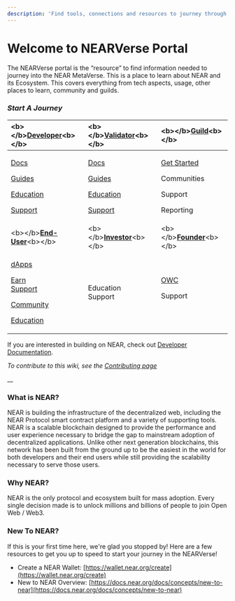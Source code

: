 ```yaml
---
description: 'Find tools, connections and resources to journey through the NEARVerse.'
---
```


# Welcome to NEARVerse Portal

The NEARVerse portal is the “resource” to find information needed to journey into the NEAR MetaVerse. This is a place to learn about NEAR and its Ecosystem. This covers everything from tech aspects, usage, other places to learn, community and guilds.

### _Start A Journey_

<table>
  <thead>
    <tr>
      <th style="text-align:left">&lt;b&gt;&lt;/b&gt;<a href="developer/dev-overview.md"><b>Developer</b></a>&lt;b&gt;&lt;/b&gt;</th>
      <th
      style="text-align:left">&lt;b&gt;&lt;/b&gt;<a href="validator/validator-overview.md"><b>Validator</b></a>&lt;b&gt;&lt;/b&gt;</th>
        <th
        style="text-align:left">&lt;b&gt;&lt;/b&gt;<a href="guild/guild-overview.md"><b>Guild</b></a>&lt;b&gt;&lt;/b&gt;</th>
    </tr>
  </thead>
  <tbody>
    <tr>
      <td style="text-align:left">
        <p><a href="developer/dev-docs.md">Docs</a>
        </p>
        <p><a href="developer/dev-guides.md">Guides</a>
        </p>
        <p><a href="developer/dev-education.md">Education</a>
        </p>
        <p><a href="developer/dev-support.md">Support</a>
        </p>
      </td>
      <td style="text-align:left">
        <p><a href="validator/validator-docs/">Docs</a>
        </p>
        <p><a href="validator/validator-guides/">Guides</a>
        </p>
        <p><a href="validator/validator-education.md">Education</a>
        </p>
        <p><a href="validator/validator-support/">Support</a>
        </p>
      </td>
      <td style="text-align:left">
        <p><a href="guild/guild-getstarted.md">Get Started</a>
        </p>
        <p>Communities</p>
        <p>Support</p>
        <p>Reporting</p>
      </td>
    </tr>
    <tr>
      <td style="text-align:left">&lt;b&gt;&lt;/b&gt;<a href="end-user/user-overview.md"><b>End-User</b></a>&lt;b&gt;&lt;/b&gt;</td>
      <td
      style="text-align:left">&lt;b&gt;&lt;/b&gt;<a href="investor/investor-overview.md"><b>Investor</b></a>&lt;b&gt;&lt;/b&gt;</td>
        <td
        style="text-align:left">&lt;b&gt;&lt;/b&gt;<a href><b>Founder</b></a>&lt;b&gt;&lt;/b&gt;</td>
    </tr>
    <tr>
      <td style="text-align:left">
        <p><a href="end-user/user-dapps.md">dApps</a>
        </p>
        <p><a href="end-user/user-earn.md">Earn</a>
          <br /><a href="end-user/user-support.md">Support</a>
        </p>
        <p><a href>Community</a>
        </p>
        <p><a href="end-user/user-education.md">Education</a>
        </p>
      </td>
      <td style="text-align:left">
        <p>Education
          <br />Support
          <br />
        </p>
        <p></p>
        <p></p>
      </td>
      <td style="text-align:left">
        <p><a href="https://www.openwebcollective.com/">OWC</a>
        </p>
        <p>Support
          <br />
          <br />
        </p>
        <p></p>
      </td>
    </tr>
  </tbody>
</table>



If you are interested in building on NEAR, check out [Developer Documentation](https://docs.near.org).

_To contribute to this wiki, see the_ [_Contributing page_](https://wiki.near.org/resources/contributing)

\_\_

### What is NEAR?

NEAR is building the infrastructure of the decentralized web, including the NEAR Protocol smart contract platform and a variety of supporting tools. NEAR is a scalable blockchain designed to provide the performance and user experience necessary to bridge the gap to mainstream adoption of decentralized applications. Unlike other next generation blockchains, this network has been built from the ground up to be the easiest in the world for both developers and their end users while still providing the scalability necessary to serve those users.

### Why NEAR?

NEAR is the only protocol and ecosystem built for mass adoption. Every single decision made is to unlock millions and billions of people to join Open Web / Web3.

### New To NEAR?

If this is your first time here, we're glad you stopped by! Here are a few resources to get you up to speed to start your journey in the NEARVerse!

* Create a NEAR Wallet: [https://wallet.near.org/create](https://wallet.near.org/create)
* New to NEAR Overview: [https://docs.near.org/docs/concepts/new-to-near](https://docs.near.org/docs/concepts/new-to-near)





